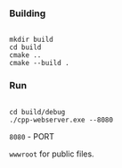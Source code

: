 ### Building

```schell

mkdir build
cd build
cmake ..
cmake --build .

```

### Run

```schell

cd build/debug
./cpp-webserver.exe --8080

```

`8080` - PORT


`wwwroot` for public files.